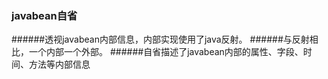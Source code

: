 ### javabean自省
######透视javabean内部信息，内部实现使用了java反射。
######与反射相比，一个内部一个外部。
######自省描述了javabean内部的属性、字段、时间、方法等内部信息
